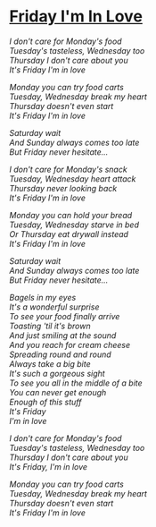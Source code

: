 [Friday I'm In Love](https://www.youtube.com/watch?v=wa2nLEhUcZ0)
====================

*I don't care for Monday's food*  
*Tuesday's tasteless, Wednesday too*  
*Thursday I don't care about you*  
*It's Friday I'm in love*  

*Monday you can try food carts*  
*Tuesday, Wednesday break my heart*  
*Thursday doesn't even start*  
*It's Friday I'm in love*  

*Saturday wait*  
*And Sunday always comes too late*  
*But Friday never hesitate...*  

*I don't care for Monday's snack*  
*Tuesday, Wednesday heart attack*  
*Thursday never looking back*  
*It's Friday I'm in love*  

*Monday you can hold your bread*  
*Tuesday, Wednesday starve in bed*  
*Or Thursday eat drywall instead*  
*It's Friday I'm in love*  

*Saturday wait*  
*And Sunday always comes too late*  
*But Friday never hesitate...*  

*Bagels in my eyes*  
*It's a wonderful surprise*  
*To see your food finally arrive*  
*Toasting 'til it's brown*  
*And just smiling at the sound*  
*And you reach for cream cheese*  
*Spreading round and round*  
*Always take a big bite*  
*It's such a gorgeous sight*  
*To see you all in the middle of a bite*  
*You can never get enough*  
*Enough of this stuff*  
*It's Friday*  
*I'm in love*  

*I don't care for Monday's food*  
*Tuesday's tasteless, Wednesday too*  
*Thursday I don't care about you*  
*It's Friday, I'm in love*  

*Monday you can try food carts*  
*Tuesday, Wednesday break my heart*  
*Thursday doesn't even start*  
*It's Friday I'm in love*  
